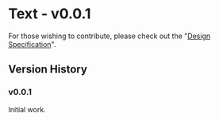 Text - v0.0.1
=============

For those wishing to contribute, please check out the "[Design Specification](https://docs.google.com/document/d/11ectkwnwi29-cX8QXuzMw7-rRoofFoPocMmFTa3ylJY/edit?usp=sharing)".

## Version History

### v0.0.1

Initial work.
